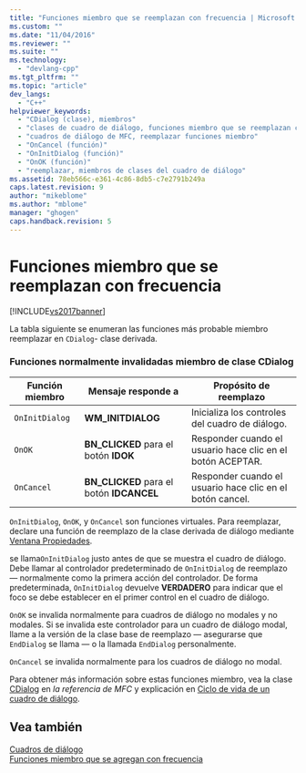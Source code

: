 ```yaml
---
title: "Funciones miembro que se reemplazan con frecuencia | Microsoft Docs"
ms.custom: ""
ms.date: "11/04/2016"
ms.reviewer: ""
ms.suite: ""
ms.technology: 
  - "devlang-cpp"
ms.tgt_pltfrm: ""
ms.topic: "article"
dev_langs: 
  - "C++"
helpviewer_keywords: 
  - "CDialog (clase), miembros"
  - "clases de cuadro de diálogo, funciones miembro que se reemplazan con frecuencia"
  - "cuadros de diálogo de MFC, reemplazar funciones miembro"
  - "OnCancel (función)"
  - "OnInitDialog (función)"
  - "OnOK (función)"
  - "reemplazar, miembros de clases del cuadro de diálogo"
ms.assetid: 78eb566c-e361-4c86-8db5-c7e2791b249a
caps.latest.revision: 9
author: "mikeblome"
ms.author: "mblome"
manager: "ghogen"
caps.handback.revision: 5
---
```

# Funciones miembro que se reemplazan con frecuencia
[!INCLUDE[vs2017banner](../assembler/inline/includes/vs2017banner.md)]

La tabla siguiente se enumeran las funciones más probable miembro reemplazar en `CDialog`\- clase derivada.  
  
### Funciones normalmente invalidadas miembro de clase CDialog  
  
|Función miembro|Mensaje responde a|Propósito de reemplazo|  
|---------------------|------------------------|----------------------------|  
|`OnInitDialog`|**WM\_INITDIALOG**|Inicializa los controles del cuadro de diálogo.|  
|`OnOK`|**BN\_CLICKED** para el botón **IDOK**|Responder cuando el usuario hace clic en el botón ACEPTAR.|  
|`OnCancel`|**BN\_CLICKED** para el botón **IDCANCEL**|Responder cuando el usuario hace clic en el botón cancel.|  
  
 `OnInitDialog`, `OnOK`, y `OnCancel` son funciones virtuales.  Para reemplazar, declare una función de reemplazo de la clase derivada de diálogo mediante [Ventana Propiedades](../Topic/Properties%20Window.md).  
  
 se llama`OnInitDialog` justo antes de que se muestra el cuadro de diálogo.  Debe llamar al controlador predeterminado de `OnInitDialog` de reemplazo — normalmente como la primera acción del controlador.  De forma predeterminada, `OnInitDialog` devuelve **VERDADERO** para indicar que el foco se debe establecer en el primer control en el cuadro de diálogo.  
  
 `OnOK` se invalida normalmente para cuadros de diálogo no modales y no modales.  Si se invalida este controlador para un cuadro de diálogo modal, llame a la versión de la clase base de reemplazo — asegurarse que `EndDialog` se llama — o la llamada `EndDialog` personalmente.  
  
 `OnCancel` se invalida normalmente para los cuadros de diálogo no modal.  
  
 Para obtener más información sobre estas funciones miembro, vea la clase [CDialog](../mfc/reference/cdialog-class.md) en *la referencia de MFC* y explicación en [Ciclo de vida de un cuadro de diálogo](../mfc/life-cycle-of-a-dialog-box.md).  
  
## Vea también  
 [Cuadros de diálogo](../mfc/dialog-boxes.md)   
 [Funciones miembro que se agregan con frecuencia](../mfc/commonly-added-member-functions.md)